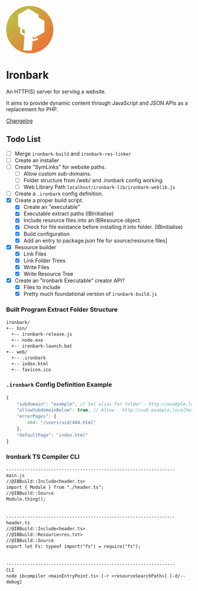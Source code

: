 ![Ironbark Logo](res/ironbark-logo-negative-128.png)

# Ironbark

An HTTP(S) server for serving a website.

It aims to provide dynamic content through JavaScript and JSON APIs as a replacement for PHP.

[Changelog](CHANGELOG.md)

## Todo List
- [ ] Merge `ironbark-build` and `ironbark-res-linker`
- [ ] Create an installer
- [ ] Create "SymLinks" for website paths.
  - [ ] Allow custom sub-domains.
  - [ ] Folder structure from /web/ and .ironbark config working.
  - [ ] Web Library Path `localhost/ironbark-lib/ironbark-weblib.js`
- [ ] Create a `.ironbark` config definition.
- [x] Create a proper build script.
  - [x] Create an "executable"
  - [x] Executable extract paths (IBInitialise)
  - [x] Include resource files into an IBResource object.
  - [x] Check for file existance before installing it into folder. (IBInitialise)
  - [x] Build configuration
  - [x] Add an entry to package.json file for source/resource files]
- [x] Resource builder
  - [x] Link Files
  - [x] Link Folder Trees
  - [x] Write Files
  - [x] Write Resource Tree
- [x] Create an "Ironbark Executable" creator API?
  - [x] Files to include
  - [x] Pretty much foundational version of `ironbark-build.js`

### Built Program Extract Folder Structure
```
ironbark/
+-- bin/
  +-- ironbark-release.js
  +-- node.exe
  +-- ironbark-launch.bat
+-- web/
  +-- .ironbark
  +-- index.html
  +-- favicon.ico
```

### `.ironbark` Config Definition Example
```javascript
{
    "subdomain": "example", // Set alias for folder - http://example.localhost/
    "allowSubdomainBelow": true, // Allow - http://sub.example.localhost/
    "errorPages": {
        404: "/users/uid/404.html"
    },
    "defaultPage": "index.html"
}
```

### Ironbark TS Compiler CLI
```
----------------------------------------------------------------
main.js
//@IBBuild::Include<header.ts>
import { Module } from "./header.ts";
//@IBBuild::Source
Module.thing();


----------------------------------------------------------------
header.ts
//@IBBuild::Include<header.ts>
//@IBBuild::Resource<res.txt>
//@IBBuild::Source
export let Fs: typeof import("fs") = require("fs");


----------------------------------------------------------------
CLI
node ibcompiler <mainEntryPoint.ts> [-r <resourceSearchPath>] [-d/--debug]
```